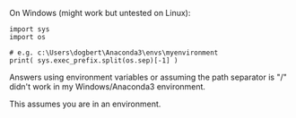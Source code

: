 On Windows (might work but untested on Linux):

    import sys
    import os

    # e.g. c:\Users\dogbert\Anaconda3\envs\myenvironment
    print( sys.exec_prefix.split(os.sep)[-1] )

Answers using environment variables or assuming the path separator is "/" didn't work in my Windows/Anaconda3 environment.

This assumes you are in an environment.